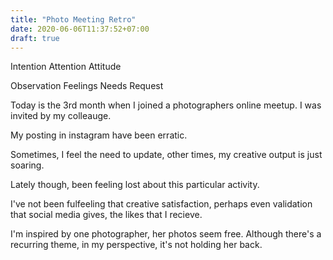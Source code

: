 ```yaml
---
title: "Photo Meeting Retro"
date: 2020-06-06T11:37:52+07:00
draft: true
---
```



Intention
Attention
Attitude

Observation
Feelings
Needs
Request

Today is the 3rd month when I joined a photographers online meetup. I was invited by my colleauge.

My posting in instagram have been erratic.

Sometimes, I feel the need to update, other times, my creative output is just soaring.

Lately though, been feeling lost about this particular activity.

I've not been fulfeeling that creative satisfaction, perhaps even validation that social media gives, the likes that I recieve.

I'm inspired by one photographer, her photos seem free. Although there's a recurring theme, in my perspective, it's not holding her back.

